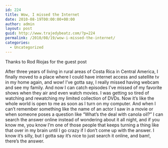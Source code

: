 ```yaml
---
id: 224
title: Wow, I missed the Internet
date: 2010-08-19T00:00:00+00:00
author: admin
layout: post
guid: http://www.trajedybeatz.com/?p=224
permalink: /2010/08/19/wow-i-missed-the-internet/
categories:
  - Uncategorized
---
```

Thanks to Rod Riojas for the guest post

After three years of living in rural areas of Costa Rica in Central America, I finally moved to a place where I could have internet access and satellite tv in my home again, and wow! I’ve gotta say, I really missed having webcam and see my family. And now I can catch episodes I&#8217;ve missed of my favorite shows when they air and even watch movies. I was getting so tired of watching and rewatching my limited collection of DVDs. Now it&#8217;s like the whole world is open to me as soon as I turn on my computer. And when I can&#8217;t remember something like the name of an actor I saw in a movie or when someone poses a question like &#8220;What&#8217;s the deal with canola oil?&#8221; I can search the answer online instead of wondering about it all night, and if you know me, you know I&#8217;m one of those people that keeps turning a thing like that over in my brain until I go crazy if I don&#8217;t come up with the answer. I know it&#8217;s silly, but I gotta say it&#8217;s nice to just search it online, and bam!, there&#8217;s the answer.